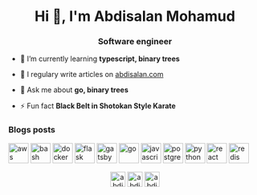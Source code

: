 <h1 align="center">Hi 👋, I'm Abdisalan Mohamud</h1>
<h3 align="center">Software engineer</h3>

- 🌱 I’m currently learning **typescript, binary trees**

- 📝 I regulary write articles on [abdisalan.com](abdisalan.com)

- 💬 Ask me about **go, binary trees**

- ⚡ Fun fact **Black Belt in Shotokan Style Karate**

### Blogs posts
<!-- BLOG-POST-LIST:START -->
<!-- BLOG-POST-LIST:END -->

<p align="left"><img src="https://devicons.github.io/devicon/devicon.git/icons/amazonwebservices/amazonwebservices-original-wordmark.svg" alt="aws" width="40" height="40"/> <img src="https://www.vectorlogo.zone/logos/gnu_bash/gnu_bash-icon.svg" alt="bash" width="40" height="40"/> <img src="https://devicons.github.io/devicon/devicon.git/icons/docker/docker-original-wordmark.svg" alt="docker" width="40" height="40"/> <img src="https://www.vectorlogo.zone/logos/pocoo_flask/pocoo_flask-icon.svg" alt="flask" width="40" height="40"/> <img src="https://www.vectorlogo.zone/logos/gatsbyjs/gatsbyjs-icon.svg" alt="gatsby" width="40" height="40"/> <img src="https://devicons.github.io/devicon/devicon.git/icons/go/go-original.svg" alt="go" width="40" height="40"/> <img src="https://devicons.github.io/devicon/devicon.git/icons/javascript/javascript-original.svg" alt="javascript" width="40" height="40"/> <img src="https://devicons.github.io/devicon/devicon.git/icons/postgresql/postgresql-original-wordmark.svg" alt="postgresql" width="40" height="40"/> <img src="https://devicons.github.io/devicon/devicon.git/icons/python/python-original.svg" alt="python" width="40" height="40"/> <img src="https://devicons.github.io/devicon/devicon.git/icons/react/react-original-wordmark.svg" alt="react" width="40" height="40"/> <img src="https://devicons.github.io/devicon/devicon.git/icons/redis/redis-original-wordmark.svg" alt="redis" width="40" height="40"/></p><p align="center">
<a href="https://dev.to/abdisalan_js" target="blank"><img align="center" src="https://cdn.jsdelivr.net/npm/simple-icons@3.0.1/icons/dev-dot-to.svg" alt="abdisalan_js" height="30" width="30" /></a>
<a href="https://twitter.com/abdisalan_js" target="blank"><img align="center" src="https://cdn.jsdelivr.net/npm/simple-icons@3.0.1/icons/twitter.svg" alt="abdisalan_js" height="30" width="30" /></a>
<a href="https://linkedin.com/in/abdisalan" target="blank"><img align="center" src="https://cdn.jsdelivr.net/npm/simple-icons@3.0.1/icons/linkedin.svg" alt="abdisalan" height="30" width="30" /></a>
</p>
